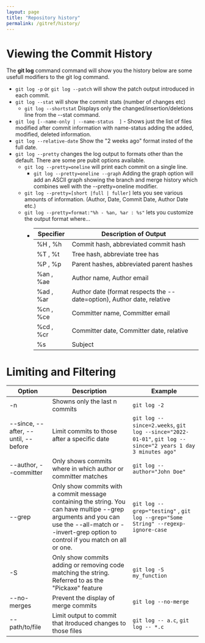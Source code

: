 ```yaml
---
layout: page
title: "Repository history"
permalink: /gitref/history/
---
```


# Viewing the Commit History

The **git log** command command will show you the history below are some usefull modifiers to the git log command.

* `git log -p` or `git log --patch` will show the patch output introduced in each commit.
* `git log --stat` will show the commit stats (number of changes etc)
    * `git log --shortstat` Displays only the changed/insertion/deletions line from the --stat command.
* `git log [--name-only | --name-status  ]` - Shows just the list of files modified after commit information with name-status adding the added, modified, deleted information.
* `git log --relative-date` Show the "2 weeks ago" format insted of the full date.
* `git log --pretty` changes the log output to formats other than the default.  There are some pre pubit options available.
    * `git log --pretty=oneline` will print each commit on a single line.
        * `git log --pretty=oneline --graph` Adding the graph option will add an ASCII graph showing the branch and merge history which combines well with the --pretty=oneline modifier.
    * `git log --pretty=[short |full | fuller]` lets you see various amounts of information. (Author, Date, Commit Date, Author Date etc.)
    * `git log --pretty=format:"%h - %an, %ar : %s"` lets you customize the output format where...
        * | Specifier | Description of Output|
          | --------- | -------------------- |
          | %H , %h| Commit hash, abbreviated commit hash |
          | %T , %t | Tree hash, abbreviate tree has | 
          | %P , %p | Parent hashes, abbreviated parent hashes |
          | %an , %ae | Author name, Author email |
          | %ad , %ar | Author date (format respects the --date=option), Author date, relative |
          | %cn , %ce | Committer name, Committer email |
          | %cd , %cr | Committer date, Committer date, relative |
          | %s | Subject |


[comment]: <> (TODO: What is a tree hash?)
[comment]: <> (TODO: Make a pass over this section and see if there is a better way to orgnize it.)
[comment]: <> (TODO: Some of the tables on this page are not adjusting to page witdth see if you can fix that in Jekyll options)
[comment]: <> (TODO: Clarify how to distinguish between a merge commit and a regular commit)

# Limiting and Filtering 

| Option | Description | Example |
| ------ | ----------- | ------- |
| -n | Showns only the last n commits | `git log -2`|
| --since, --after, --until, --before | Limit commits to those after a specific date | `git log --since=2.weeks`, `git log --since="2022-01-01"`,  `git log --since="2 years 1 day 3 minutes ago"`|
| --author, --committer | Only shows commits where in which author or committer matches | `git log --author="John Doe"` |
| --grep | Only show commits with a commit message containing the string.  You can have multipe --grep arguments and you can use the --all-match or --invert-grep option to control if you match on all or one. | `git log --grep="testing"` ,  `git log --grep="Some String" --regexp-ignore-case` |
| -S | Only show commits adding or removing code matching the string.  Referred to as the "Pickaxe" feature | `git log -S my_function` |
| --no-merges | Prevent the display of merge commits | `git log --no-merge` |
| -- path/to/file | Limit output to commit that itroduced changes to those files | `git log -- a.c`, `git log -- *.c`|